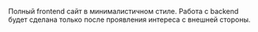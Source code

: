 Полный frontend сайт в минималистичном стиле. Работа с backend будет сделана только после проявления интереса с внешней стороны. 
